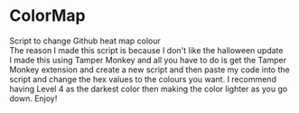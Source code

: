 # ColorMap
Script to change Github heat map colour
<br>
The reason I made this script is because I don't like the halloween update
<br>
I made this using Tamper Monkey and all you have to do is get the Tamper Monkey extension and create a new script and then paste my code into the script and change the hex values to the colours you want. I recommend having Level 4 as the darkest color then making the color lighter as you go down. Enjoy!
